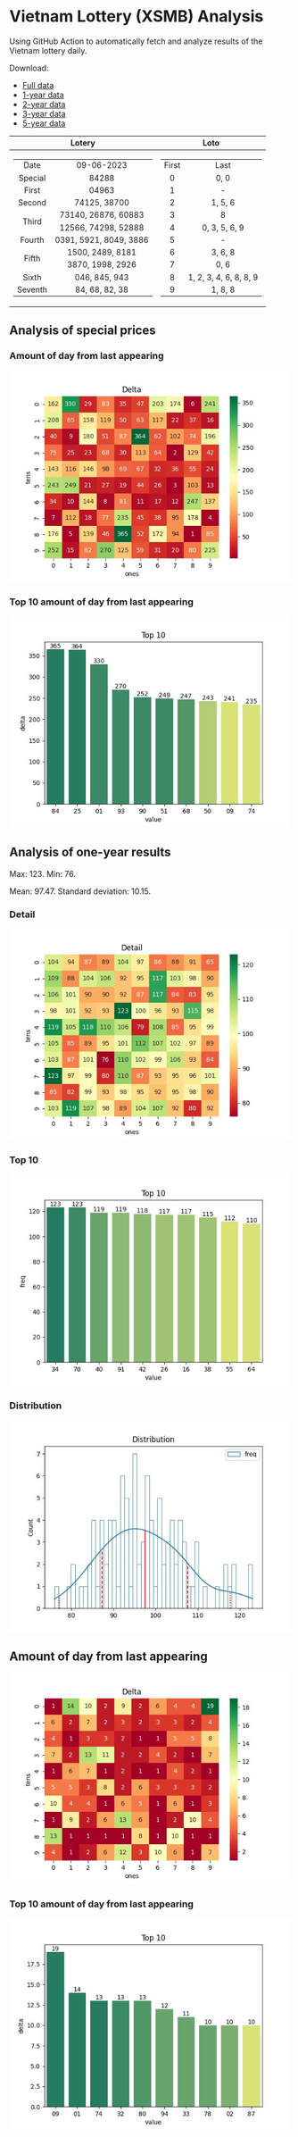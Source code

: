 # Vietnam Lottery (XSMB) Analysis

Using GitHub Action to automatically fetch and analyze results of the Vietnam lottery daily.

Download:

* [Full data](https://raw.githubusercontent.com/khiemdoan/vietnam-lottery-xsmb-analysis/main/results/xsmb.csv)
* [1-year data](https://raw.githubusercontent.com/khiemdoan/vietnam-lottery-xsmb-analysis/main/results/xsmb_1_year.csv)
* [2-year data](https://raw.githubusercontent.com/khiemdoan/vietnam-lottery-xsmb-analysis/main/results/xsmb_2_year.csv)
* [3-year data](https://raw.githubusercontent.com/khiemdoan/vietnam-lottery-xsmb-analysis/main/results/xsmb_3_year.csv)
* [5-year data](https://raw.githubusercontent.com/khiemdoan/vietnam-lottery-xsmb-analysis/main/results/xsmb_5_year.csv)

| Lotery      | Loto |
| :-----------: | :-----------: |
| <table><tr><td>Date</td><td>09-06-2023</td></tr><tr><td>Special</td><td>84288</td></tr><tr><td>First</td><td>04963</td></tr><tr><td>Second</td><td>74125, 38700</td></tr><tr><td rowspan="2">Third</td><td>73140, 26876, 60883</td></tr><tr><td>12566, 74298, 52888</td></tr><tr><td>Fourth</td><td>0391, 5921, 8049, 3886</td></tr><tr><td rowspan="2">Fifth</td><td>1500, 2489, 8181</td></tr><tr><td>3870, 1998, 2926</td></tr><tr><td>Sixth</td><td>046, 845, 943</td></tr><tr><td>Seventh</td><td>84, 68, 82, 38</td></tr></table> | <table><tr><td>First</td><td>Last</td></tr><tr><td>0</td><td>0, 0</td></tr><tr><td>1</td><td>-</td></tr><tr><td>2</td><td>1, 5, 6</td></tr><tr><td>3</td><td>8</td></tr><tr><td>4</td><td>0, 3, 5, 6, 9</td></tr><tr><td>5</td><td>-</td></tr><tr><td>6</td><td>3, 6, 8</td></tr><tr><td>7</td><td>0, 6</td></tr><tr><td>8</td><td>1, 2, 3, 4, 6, 8, 8, 9</td></tr><tr><td>9</td><td>1, 8, 8</td></tr></table> |


<h2>Analysis of special prices</h2>

<h3>Amount of day from last appearing</h3>

![Delta](images/special_delta.jpg)

<h3>Top 10 amount of day from last appearing</h3>

![Delta top 10](images/special_delta_top_10.jpg)

<h2>Analysis of one-year results</h2>

Max: 123. Min: 76.

Mean: 97.47. Standard deviation: 10.15.

<h3>Detail</h3>

![Detail](images/heatmap.jpg)

<h3>Top 10</h3>

![Top 10](images/top-10.jpg)

<h3>Distribution</h3>

![Distribution](images/distribution.jpg)

<h2>Amount of day from last appearing</h2>

![Delta](images/delta.jpg)

<h3>Top 10 amount of day from last appearing</h3>

![Delta top 10](images/delta_top_10.jpg)